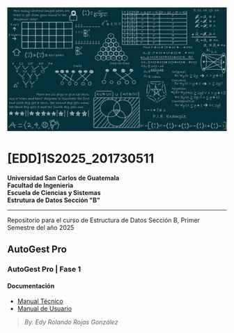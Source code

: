 
# ![Banner](./AutoGest_Pro/Fase1/documentation/images/banner_edd_2025.png)

# [EDD]1S2025_201730511

**Universidad San Carlos de Guatemala**  
**Facultad de Ingenieria**  
**Escuela de Ciencias y Sistemas**  
**Estrutura de Datos Sección "B"**

---

Repositorio para el curso de Estructura de Datos Sección B, Primer Semestre del año 2025

## AutoGest Pro

### AutoGest Pro | Fase 1

#### Documentación

- [Manual Técnico](./AutoGest_Pro/Fase1/documentation/technical_manual/README.md)
- [Manual de Usuario](./AutoGest_Pro/Fase1/documentation/user_manul/README.md)

> *By. Edy Rolando Rojas González*
